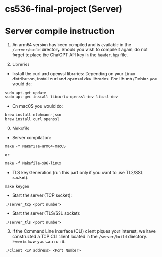 # cs536-final-project (Server)

# Server compile instruction
1. An arm64 version has been compiled and is available in the `/server/build` directory. Should you wish to compile it again, do not forget to place the ChatGPT API key in the `header.hpp` file.

2. Libraries
- Install the curl and openssl libraries: Depending on your Linux distribution, install curl and openssl dev libraries. For Ubuntu/Debian you would do:
```
sudo apt-get update
sudo apt-get install libcurl4-openssl-dev libssl-dev
```
- On macOS you would do:
```
brew install nlohmann-json
brew install curl openssl
```
3. Makefile
- Server compilation:
```
make -f Makefile-arm64-macOS

or 

make -f Makefile-x86-linux
```
- TLS key Generation (run this part only if you want to use TLS/SSL socket):
```
make keygen
```

- Start the server (TCP socket):
```
./server_tcp <port number>
```

- Start the server (TLS/SSL socket):
```
./server_tls <port number>
```
3. If the Command Line Interface (CLI) client piques your interest, we have constructed a TCP CLI client located in the `/server/build` directory. Here is how you can run it:
```
./client <IP address> <Port Number>
``` 